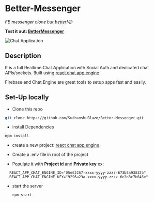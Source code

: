 # Better-Messenger

_FB messenger clone but better!😉_

**Test it out:
[BetterMessenger](https://better-messenger.netlify.app)**

![Chat Application](https://i.ibb.co/GJwyy9m/Bv9-Js3-QLOLY-HD.jpg)

## Description

It is a full Realtime Chat Application with Social Auth and dedicated chat APIs/sockets.
Built using [react chat app engine](https://chatengine.io)

Firebase and Chat Engine are great tools to setup apps fast and easily.

## Set-Up locally

- Clone this repo

```bash
git clone https://github.com/SudhanshuBlaze/Better-Messenger.git
```

- Install Dependencies

```bash
npm install
```

- create a new project: [react chat app engine](https://chatengine.io)

- Create a .env file in root of the project

- Populate it with **Project id** and **Private key**
  ex:

```
  REACT_APP_CHAT_ENGINE_ID="05e62267-xxxx-yyyy-zzzz-673b5a93832b"
  REACT_APP_CHAT_ENGINE_KEY="9296a23a-xxxx-yyyy-zzzz-6e2d8c7b046e"
```

- start the server
  ```bash
  npm start
  ```
